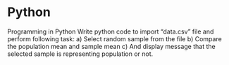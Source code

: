 # Python
Programming in Python
Write python code to import “data.csv” file and perform following task:
a)	Select random sample from the file
b)	Compare the population mean and sample mean
c)	And display message that the selected sample is representing population or not.
